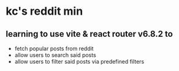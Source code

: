 # kc's reddit min
## learning to use vite & react router v6.8.2 to 
- fetch popular posts from reddit
- allow users to search said posts
- allow users to filter said posts via predefined filters
